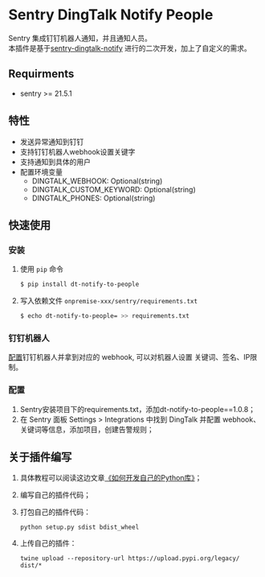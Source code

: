 # Sentry DingTalk Notify People

Sentry 集成钉钉机器人通知，并且通知人员。 <br>
本插件是基于[sentry-dingtalk-notify](https://github.com/lanxuexing/sentry-dingtalk-notify) 进行的二次开发，加上了自定义的需求。

## Requirments 
- sentry >= 21.5.1

## 特性
- 发送异常通知到钉钉
- 支持钉钉机器人webhook设置关键字
- 支持通知到具体的用户
- 配置环境变量
  - DINGTALK_WEBHOOK: Optional(string)
  - DINGTALK_CUSTOM_KEYWORD: Optional(string)
  - DINGTALK_PHONES: Optional(string)
## 快速使用
### 安装
1. 使用 `pip` 命令
    ```bash
    $ pip install dt-notify-to-people
    ```

2. 写入依赖文件 `onpremise-xxx/sentry/requirements.txt`
    ```bash
    $ echo dt-notify-to-people= >> requirements.txt
    ```

### 钉钉机器人
[配置](https://developers.dingtalk.com/document/app/custom-robot-access)钉钉机器人并拿到对应的 webhook, 可以对机器人设置 关键词、签名、IP限制。

### 配置
1. Sentry安装项目下的requirements.txt，添加dt-notify-to-people==1.0.8；
2. 在 Sentry 面板 Settings > Integrations 中找到 DingTalk 并配置 webhook、关键词等信息，添加项目，创建告警规则；

## 关于插件编写

1. 具体教程可以阅读这边文章[《如何开发自己的Python库》](https://zhuanlan.zhihu.com/p/60836179?utm_source=wechat_session&utm_medium=social&s_r=0)；

2. 编写自己的插件代码；

3. 打包自己的插件代码：

   ```
   python setup.py sdist bdist_wheel
   ```

4. 上传自己的插件：

   ```
   twine upload --repository-url https://upload.pypi.org/legacy/ dist/*
   ```

   
